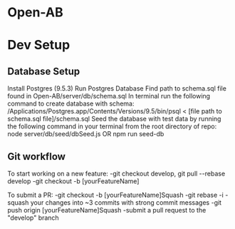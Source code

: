 # Open-AB

# Dev Setup
## Database Setup
Install Postgres (9.5.3)
Run Postgres Database
Find path to schema.sql file found in Open-AB/server/db/schema.sql
In terminal run the following command to create database with schema:
  /Applications/Postgres.app/Contents/Versions/9.5/bin/psql < [file path to schema.sql file]/schema.sql
Seed the database with test data by running the following command in your terminal from the root directory of repo:
  node server/db/seed/dbSeed.js
OR
  npm run seed-db

## Git workflow
To start working on a new feature:
-git checkout develop, git pull --rebase develop
-git checkout -b [yourFeatureName]

To submit a PR:
-git checkout -b [yourFeatureName]Squash
-git rebase -i
  -squash your changes into ~3 commits with strong commit messages
-git push origin [yourFeatureName]Squash
-submit a pull request to the "develop" branch


